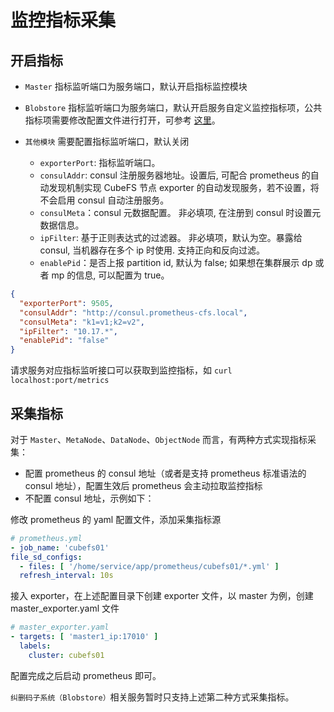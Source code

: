 # 监控指标采集

## 开启指标

- `Master` 指标监听端口为服务端口，默认开启指标监控模块
- `Blobstore` 指标监听端口为服务端口，默认开启服务自定义监控指标项，公共指标项需要修改配置文件进行打开，可参考 [这里](./metrics.md)。

- `其他模块` 需要配置指标监听端口，默认关闭
    - `exporterPort`: 指标监听端口。
    - `consulAddr`: consul 注册服务器地址。设置后, 可配合 prometheus 的自动发现机制实现 CubeFS 节点 exporter 的自动发现服务，若不设置，将不会启用 consul 自动注册服务。
    - `consulMeta`：consul 元数据配置。 非必填项, 在注册到 consul 时设置元数据信息。
    - `ipFilter`: 基于正则表达式的过滤器。 非必填项，默认为空。暴露给 consul, 当机器存在多个 ip 时使用. 支持正向和反向过滤。
    - `enablePid`：是否上报 partition id, 默认为 false; 如果想在集群展示 dp 或者 mp 的信息, 可以配置为 true。

```json
{
  "exporterPort": 9505,
  "consulAddr": "http://consul.prometheus-cfs.local",
  "consulMeta": "k1=v1;k2=v2",
  "ipFilter": "10.17.*",
  "enablePid": "false"
}
```

请求服务对应指标监听接口可以获取到监控指标，如 `curl localhost:port/metrics`

## 采集指标

对于 `Master`、`MetaNode`、`DataNode`、`ObjectNode` 而言，有两种方式实现指标采集：

- 配置 prometheus 的 consul 地址（或者是支持 prometheus 标准语法的 consul 地址），配置生效后 prometheus 会主动拉取监控指标
- 不配置 consul 地址，示例如下：

修改 prometheus 的 yaml 配置文件，添加采集指标源

```yaml
# prometheus.yml
- job_name: 'cubefs01'
file_sd_configs:
  - files: [ '/home/service/app/prometheus/cubefs01/*.yml' ]
  refresh_interval: 10s
```

接入 exporter，在上述配置目录下创建 exporter 文件，以 master 为例，创建 master_exporter.yaml 文件

```yaml
# master_exporter.yaml
- targets: [ 'master1_ip:17010' ]
  labels:
    cluster: cubefs01
```

配置完成之后启动 prometheus 即可。

`纠删码子系统（Blobstore）`相关服务暂时只支持上述第二种方式采集指标。
